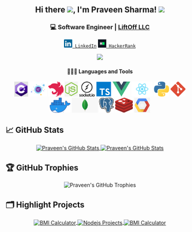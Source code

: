 <div align="center">
  <h2>Hi there <img src="https://media.giphy.com/media/hvRJCLFzcasrR4ia7z/giphy.gif" width="25px">, I'm Praveen Sharma! <img src="https://media.giphy.com/media/WUlplcMpOCEmTGBtBW/giphy.gif" width="30">
  </h2>
  <h3> 💻 Software Engineer | <a href="https://www.liftoffllc.com">LiftOff LLC</a></h3>
  <code><a href="https://www.linkedin.com/in/praveen0/" title="LinkedIn Profile"><img width="22" src="images/linkedin.svg"> LinkedIn</a></code>
  <code><a href="https://www.hackerrank.com/Praveen_Sharma00" title="HackerRank Profile"><img width="22" src="images/hackerrank.png"> HackerRank</a></code>


  ![](https://camo.githubusercontent.com/992babdffd8c74a1502de375fbdf7e4d54773242/68747470733a2f2f6d656469612e67697068792e636f6d2f6d656469612f53576f536b4e36447854737a71494b4571762f67697068792e676966)


  #### 👨🏻‍💻 Languages and Tools <br />
  <code><img height="40" src="images/csharp.jpg"></code>
  <code><img height="40" src="images/core.png"></code>
  <code><img height="40" src="images/nestjs.png"></code>
  <code><img height="40" src="images/node.png"></code>
   <code><img height="40" src="images/socketio.png"></code>
   <code><img height="40" src="images/ts.png"></code>
   <code><img height="40" src="images/vue.png"></code>
   <code><img height="40" src="images/react.png"></code>
   <code><img height="40" src="images/python.png"></code>
   <code><img height="40" src="images/git.png"></code>
   <code><img height="40" src="images/docker.png"></code>
  <code><img height="40" src="images/mongo.png"></code>
  <code><img height="40" src="images/pg.png"></code>
   <code><img height="40" src="images/redis.png"></code>
  <code><img height="40" src="images/gcp.png"></code>
</div>
 
## &#x1f4c8; GitHub Stats
<div align="center"> 
  <a href="#">
    <img align="center" src="https://github-readme-stats.vercel.app/api?username=Praveen-Sharma00&show_icons=true&count_private=true&theme=buefy&custom_title=Praveen's GitHub  stats" alt="Praveen's GitHub Stats" />
  </a>
  <a href="#" align="center">
   <img align="center" src="https://github-readme-stats.vercel.app/api/top-langs/?username=Praveen-Sharma00&layout=compact&theme=buefy" alt="Praveen's GitHub Stats" />
  </a>
</div>

## 🏆 GitHub Trophies

<p align="center">
  <img  src="https://github-profile-trophy.vercel.app/?username=Praveen-Sharma00&theme=buefy&custom_title=Praveen's GitHub stats" alt="Praveen's GitHub Trophies" />
</p>



## 🗂️ Highlight Projects

<div align="center">
  <a href="https://github.com/Praveen-Sharma00/ChatApp">
    <img align="center" src="https://github-readme-stats.vercel.app/api/pin/?username=Praveen-Sharma00&repo=ChatApp&show_icons=true&line_height=27&title_color=6aa6f8&theme=buefy" alt="BMI Calculator" />
  <a href="https://github.com/Praveen-Sharma00/nodejs-projects">
    <img align="center" src="https://github-readme-stats.vercel.app/api/pin/?username=Praveen-Sharma00&repo=nodejs-projects&show_icons=true&line_height=27&title_color=6aa6f8&icon_color=6aa6f8&theme=buefy" alt="Nodejs Projects" />
  </a>
  <a href="https://github.com/Praveen-Sharma00/BMI-Calcuator">
    <img align="center" src="https://github-readme-stats.vercel.app/api/pin/?username=Praveen-Sharma00&repo=BMI-Calcuator&show_icons=true&line_height=27&title_color=6aa6f8&theme=buefy" alt="BMI Calculator" />
  </a>
</div>
